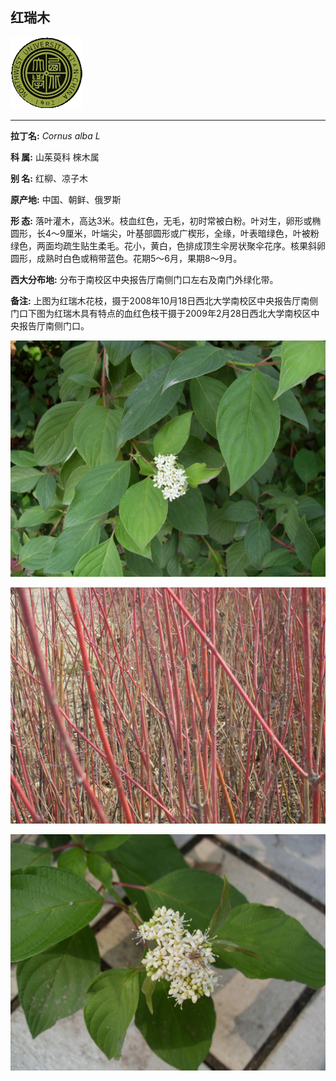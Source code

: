 ## 红瑞木

![西北大学校园网络植物志](../JPG/nwu.gif)

---

**拉丁名:**  _Cornus alba L_

**科 属:** 山茱萸科 棶木属

**别 名:** 红柳、凉子木

**原产地:** 中国、朝鲜、俄罗斯

**形  态:** 落叶灌木，高达3米。枝血红色，无毛，初时常被白粉。叶对生，卵形或椭圆形，长4～9厘米，叶端尖，叶基部圆形或广楔形，全缘，叶表暗绿色，叶被粉绿色，两面均疏生贴生柔毛。花小，黄白，色排成顶生伞房状聚伞花序。核果斜卵圆形，成熟时白色或稍带蓝色。花期5～6月，果期8～9月。　　　

**西大分布地:** 分布于南校区中央报告厅南侧门口左右及南门外绿化带。  

**备注:** 上图为红瑞木花枝，摄于2008年10月18日西北大学南校区中央报告厅南侧门口下图为红瑞木具有特点的血红色枝干摄于2009年2月28日西北大学南校区中央报告厅南侧门口。　

![红瑞木](../JPG/红瑞木.JPG) 

![红瑞木](../JPG/红瑞木2.JPG) 

![红瑞木](../JPG/红瑞木3.JPG) 

